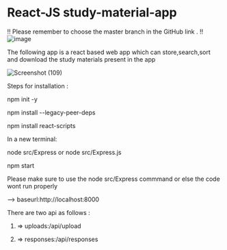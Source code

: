 # React-JS study-material-app
!! Please remember to choose the master branch in the GitHub link . !!
![image](https://github.com/its-samarth/study-material-app/assets/72015046/af963c80-e5cd-4ae8-b23b-44b2c9aaec40)



The following app is a react based web app which can store,search,sort and download the study materials present in the app


![Screenshot (109)](https://github.com/its-samarth/study-material-app/assets/72015046/68608f72-c66f-4191-8788-be7d99f979ae)





Steps for installation :



npm init -y



npm install --legacy-peer-deps


npm install react-scripts



In a new terminal:



node src/Express or node src/Express.js


npm start

Please make sure to use the node src/Express commmand or else the code wont run properly 

--> baseurl:http://localhost:8000

There are two api as follows :





1) => uploads:/api/upload


2) => responses:/api/responses

